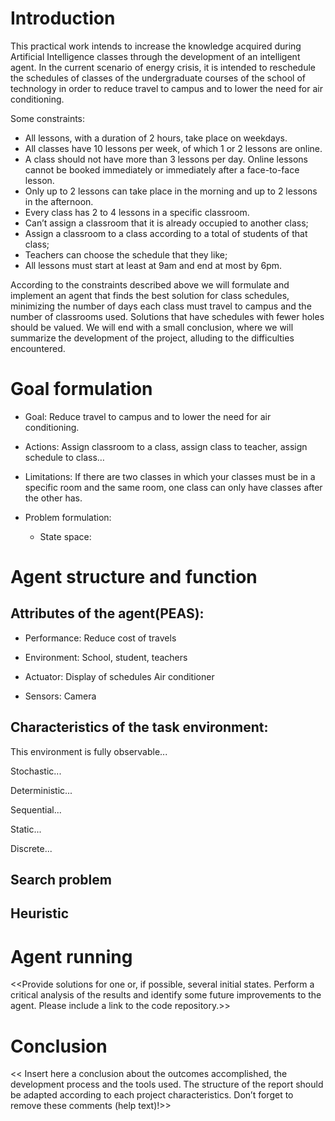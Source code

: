 # Introduction

This practical work intends to increase the knowledge acquired during Artificial Intelligence classes through the development of an intelligent agent.
In the current scenario of energy crisis, it is intended to reschedule the schedules of classes of the undergraduate courses of the school of technology in order to reduce travel to campus and to lower the need for air conditioning.

Some constraints:
- All lessons, with a duration of 2 hours, take place on weekdays. 
- All classes have 10 lessons per week, of which 1 or 2 lessons are online. 
- A class should not have more than 3 lessons per day. Online lessons cannot be booked immediately or immediately after a face-to-face lesson. 
- Only up to 2 lessons can take place in the morning and up to 2 lessons in the afternoon. 
- Every class has 2 to 4 lessons in a specific classroom.
- Can’t assign a classroom that it is already occupied to another class;
- Assign a classroom to a class according to a total of students of that class;
- Teachers can choose the schedule that they like;
- All lessons must start at least at 9am and end at most by 6pm.

According to the constraints described above we will formulate and implement an agent that finds the best solution for class schedules, minimizing the number of days each class must travel to campus and the number of classrooms used. Solutions that have schedules with fewer holes should be valued.
We will end with a small conclusion, where we will summarize the development of the project, alluding to the difficulties encountered.

# Goal formulation

- Goal: Reduce travel to campus and to lower the need for air conditioning.

- Actions: Assign classroom to a class, assign class to teacher, assign schedule to class…

- Limitations: 
If there are two classes in which your classes must be in a specific room and the same room, one class can only have classes after the other has.

- Problem formulation:
    - State space:


# Agent structure and function

## Attributes of the agent(PEAS):

- Performance: 
    Reduce cost of travels

- Environment: 
    School, student, teachers

- Actuator: 
    Display of schedules
    Air conditioner

- Sensors:
    Camera
    

## Characteristics of the task environment:

This environment is fully observable...

Stochastic...

Deterministic...

Sequential...

Static...

Discrete...

## Search problem
## Heuristic

# Agent running

<<Provide solutions for one or, if possible, several initial states. Perform a critical analysis of the results and identify some future improvements to the agent. Please include a link to the code repository.>>

# Conclusion

<< Insert here a conclusion about the outcomes accomplished, the development process and the tools used. The structure of the report should be adapted according to each project characteristics. Don’t forget to remove these comments (help text)!>>